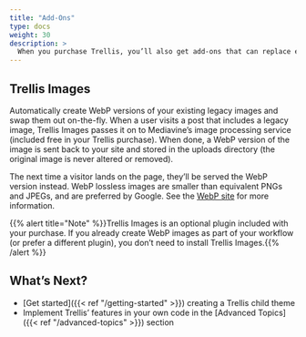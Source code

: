 ```yaml
---
title: "Add-Ons"
type: docs
weight: 30
description: >
  When you purchase Trellis, you’ll also get add-ons that can replace existing plugins on your site or help optimize performance.
---
```


## Trellis Images

Automatically create WebP versions of your existing legacy images and swap them out on-the-fly. When a user visits a post that includes a legacy image, Trellis Images passes it on to Mediavine’s image processing service (included free in your Trellis purchase). When done, a WebP version of the image is sent back to your site and stored in the uploads directory (the original image is never altered or removed). 

The next time a visitor lands on the page, they’ll be served the WebP version instead. WebP lossless images are smaller than equivalent PNGs and JPEGs, and are preferred by Google. See the [WebP site](https://developers.google.com/speed/webp) for more information.

{{% alert title="Note" %}}Trellis Images is an optional plugin included with your purchase. If you already create WebP images as part of your workflow (or prefer a different plugin), you don’t need to install Trellis Images.{{% /alert %}}

  ## What’s Next?

- [Get started]({{< ref "/getting-started" >}}) creating a Trellis child theme
- Implement Trellis’ features in your own code in the [Advanced Topics]({{< ref "/advanced-topics" >}}) section